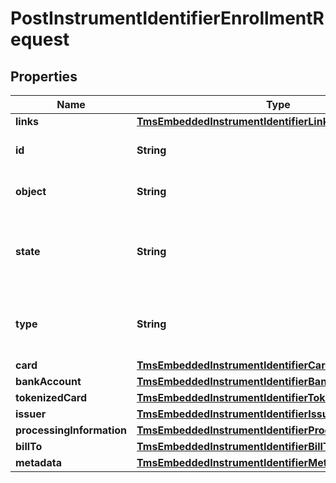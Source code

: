 
# PostInstrumentIdentifierEnrollmentRequest

## Properties
Name | Type | Description | Notes
------------ | ------------- | ------------- | -------------
**links** | [**TmsEmbeddedInstrumentIdentifierLinks**](TmsEmbeddedInstrumentIdentifierLinks.md) |  |  [optional]
**id** | **String** | The Id of the Instrument Identifier Token.  |  [optional]
**object** | **String** | The type.  Possible Values: - instrumentIdentifier  |  [optional]
**state** | **String** | Issuers state for the card number. Possible Values: - ACTIVE - CLOSED : The account has been closed.  |  [optional]
**type** | **String** | The type of Instrument Identifier. Possible Values: - enrollable card  |  [optional]
**card** | [**TmsEmbeddedInstrumentIdentifierCard**](TmsEmbeddedInstrumentIdentifierCard.md) |  |  [optional]
**bankAccount** | [**TmsEmbeddedInstrumentIdentifierBankAccount**](TmsEmbeddedInstrumentIdentifierBankAccount.md) |  |  [optional]
**tokenizedCard** | [**TmsEmbeddedInstrumentIdentifierTokenizedCard**](TmsEmbeddedInstrumentIdentifierTokenizedCard.md) |  |  [optional]
**issuer** | [**TmsEmbeddedInstrumentIdentifierIssuer**](TmsEmbeddedInstrumentIdentifierIssuer.md) |  |  [optional]
**processingInformation** | [**TmsEmbeddedInstrumentIdentifierProcessingInformation**](TmsEmbeddedInstrumentIdentifierProcessingInformation.md) |  |  [optional]
**billTo** | [**TmsEmbeddedInstrumentIdentifierBillTo**](TmsEmbeddedInstrumentIdentifierBillTo.md) |  |  [optional]
**metadata** | [**TmsEmbeddedInstrumentIdentifierMetadata**](TmsEmbeddedInstrumentIdentifierMetadata.md) |  |  [optional]



